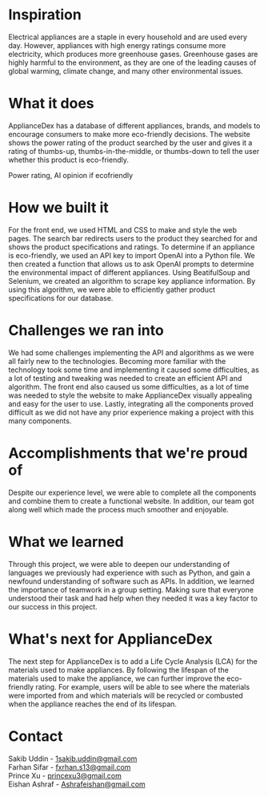 # Inspiration
Electrical appliances are a staple in every household and are used every day. However, appliances with high energy ratings consume more electricity, which produces more greenhouse gases. Greenhouse gases are highly harmful to the environment, as they are one of the leading causes of global warming, climate change, and many other environmental issues.

# What it does
ApplianceDex has a database of different appliances, brands, and models to encourage consumers to make more eco-friendly decisions. The website shows the power rating of the product searched by the user and gives it a rating of thumbs-up, thumbs-in-the-middle, or thumbs-down to tell the user whether this product is eco-friendly.

Power rating, AI opinion if ecofriendly

# How we built it
For the front end, we used HTML and CSS to make and style the web pages. The search bar redirects users to the product they searched for and shows the product specifications and ratings. To determine if an appliance is eco-friendly, we used an API key to import OpenAI into a Python file. We then created a function that allows us to ask OpenAI prompts to determine the environmental impact of different appliances.
Using BeatifulSoup and Selenium, we created an algorithm to scrape key appliance information. By using this algorithm, we were able to efficiently gather product specifications for our database.

# Challenges we ran into
We had some challenges implementing the API and algorithms as we were all fairly new to the technologies. Becoming more familiar with the technology took some time and implementing it caused some difficulties, as a lot of testing and tweaking was needed to create an efficient API and algorithm. The front end also caused us some difficulties, as a lot of time was needed to style the website to make ApplianceDex visually appealing and easy for the user to use. Lastly, integrating all the components proved difficult as we did not have any prior experience making a project with this many components.

# Accomplishments that we're proud of
Despite our experience level, we were able to complete all the components and combine them to create a functional website. In addition, our team got along well which made the process much smoother and enjoyable.

# What we learned
Through this project, we were able to deepen our understanding of languages we previously had experience with such as Python, and gain a newfound understanding of software such as APIs. In addition, we learned the importance of teamwork in a group setting. Making sure that everyone understood their task and had help when they needed it was a key factor to our success in this project.

# What's next for ApplianceDex
The next step for ApplianceDex is to add a Life Cycle Analysis (LCA) for the materials used to make appliances. By following the lifespan of the materials used to make the appliance, we can further improve the eco-friendly rating. For example, users will be able to see where the materials were imported from and which materials will be recycled or combusted when the appliance reaches the end of its lifespan.


# Contact 
Sakib Uddin - 1sakib.uddin@gmail.com  
Farhan Sifar - fxrhan.s13@gmail.com  
Prince Xu - princexu3@gmail.com   
Eishan Ashraf - Ashrafeishan@gmail.com  
